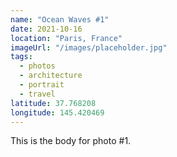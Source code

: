 ```yaml
---
name: "Ocean Waves #1"
date: 2021-10-16
location: "Paris, France"
imageUrl: "/images/placeholder.jpg"
tags:
  - photos
  - architecture
  - portrait
  - travel
latitude: 37.768208
longitude: 145.420469
---
```


This is the body for photo #1.
